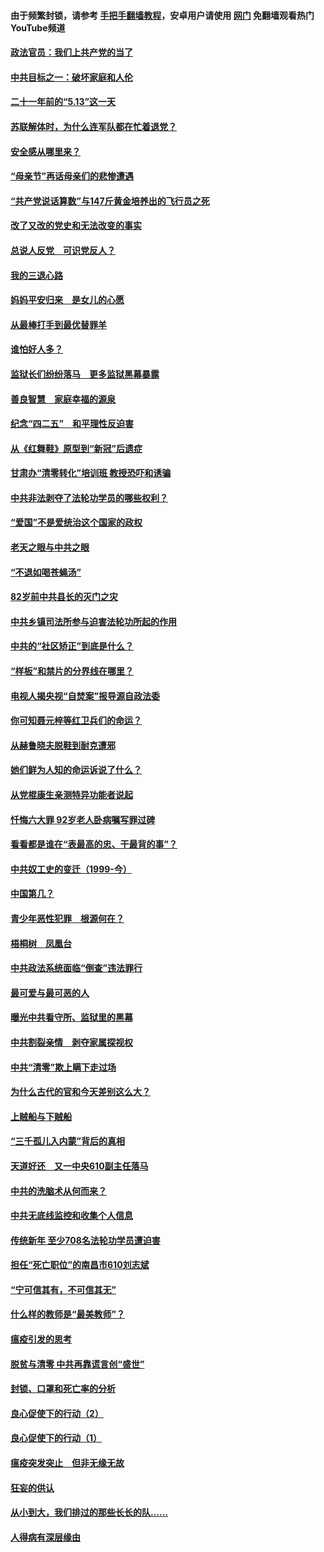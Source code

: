 #### 由于频繁封锁，请参考 [手把手翻墙教程](https://github.com/gfw-breaker/guides/wiki/)，安卓用户请使用 [网门](https://github.com/gfw-breaker/nogfw/blob/master/dl.md?t=05200001) 免翻墙观看热门YouTube频道 

#### [政法官员：我们上共产党的当了](../pages/19/425351.md?t=05200001) 

#### [中共目标之一：破坏家庭和人伦](../pages/19/424454.md?t=05200001) 

#### [二十一年前的“5.13”这一天](../pages/19/424814.md?t=05200001) 

#### [苏联解体时，为什么连军队都在忙着退党？](../pages/19/424335.md?t=05200001) 

#### [安全感从哪里来？](../pages/19/424336.md?t=05200001) 

#### [“母亲节”再话母亲们的悲惨遭遇](../pages/19/424234.md?t=05200001) 

#### [“共产党说话算数”与147斤黄金培养出的飞行员之死](../pages/19/424115.md?t=05200001) 

#### [改了又改的党史和无法改变的事实](../pages/19/424037.md?t=05200001) 

#### [总说人反党　可识党反人？](../pages/19/423820.md?t=05200001) 

#### [我的三退心路](../pages/19/423876.md?t=05200001) 

#### [妈妈平安归来　是女儿的心愿](../pages/19/423947.md?t=05200001) 

#### [从最棒打手到最优替罪羊](../pages/19/423819.md?t=05200001) 

#### [谁怕好人多？](../pages/19/423774.md?t=05200001) 

#### [监狱长们纷纷落马　更多监狱黑幕暴露](../pages/19/423787.md?t=05200001) 

#### [善良智慧　家庭幸福的源泉](../pages/19/423632.md?t=05200001) 

#### [纪念“四二五”　和平理性反迫害](../pages/19/423660.md?t=05200001) 

#### [从《红舞鞋》原型到“新冠”后遗症](../pages/19/423509.md?t=05200001) 

#### [甘肃办“清零转化”培训班 教授恐吓和诱骗](../pages/19/423498.md?t=05200001) 

#### [中共非法剥夺了法轮功学员的哪些权利？](../pages/19/423392.md?t=05200001) 

#### [“爱国”不是爱统治这个国家的政权](../pages/19/423029.md?t=05200001) 

#### [老天之眼与中共之眼](../pages/19/423378.md?t=05200001) 

#### [“不退如喝苍蝇汤”](../pages/19/423287.md?t=05200001) 

#### [82岁前中共县长的灭门之灾](../pages/19/423055.md?t=05200001) 

#### [中共乡镇司法所参与迫害法轮功所起的作用](../pages/19/423064.md?t=05200001) 

#### [中共的“社区矫正”到底是什么？](../pages/19/422870.md?t=05200001) 

#### [“样板”和禁片的分界线在哪里？](../pages/19/422704.md?t=05200001) 

#### [电视人揭央视“自焚案”报导源自政法委](../pages/19/422770.md?t=05200001) 

#### [你可知聂元梓等红卫兵们的命运？](../pages/19/422848.md?t=05200001) 

#### [从赫鲁晓夫脱鞋到耐克遭邪](../pages/19/422826.md?t=05200001) 

#### [她们鲜为人知的命运诉说了什么？](../pages/19/422754.md?t=05200001) 

#### [从党棍康生亲测特异功能者说起](../pages/19/422657.md?t=05200001) 

#### [忏悔六大罪 92岁老人卧病嘱写罪过碑](../pages/19/422750.md?t=05200001) 

#### [看看都是谁在“表最高的忠、干最背的事”？](../pages/19/422703.md?t=05200001) 

#### [中共奴工史的变迁（1999-今）](../pages/19/422656.md?t=05200001) 

#### [中国第几？](../pages/19/422496.md?t=05200001) 

#### [青少年恶性犯罪　根源何在？](../pages/19/422449.md?t=05200001) 

#### [梧桐树　凤凰台](../pages/19/422442.md?t=05200001) 

#### [中共政法系统面临“倒查”违法罪行](../pages/19/422497.md?t=05200001) 

#### [最可爱与最可恶的人](../pages/19/422448.md?t=05200001) 

#### [曝光中共看守所、监狱里的黑幕](../pages/19/422390.md?t=05200001) 

#### [中共割裂亲情　剥夺家属探视权](../pages/19/422364.md?t=05200001) 

#### [中共“清零”欺上瞒下走过场](../pages/19/422306.md?t=05200001) 

#### [为什么古代的官和今天差别这么大？](../pages/19/422228.md?t=05200001) 

#### [上贼船与下贼船](../pages/19/422276.md?t=05200001) 

#### [“三千孤儿入内蒙”背后的真相](../pages/19/422229.md?t=05200001) 

#### [天道好还　又一中央610副主任落马](../pages/19/422155.md?t=05200001) 

#### [中共的洗脑术从何而来？](../pages/19/422154.md?t=05200001) 

#### [中共无底线监控和收集个人信息](../pages/19/422039.md?t=05200001) 

#### [传统新年 至少708名法轮功学员遭迫害](../pages/19/421946.md?t=05200001) 

#### [担任“死亡职位”的南昌市610刘志斌](../pages/19/421957.md?t=05200001) 

#### [“宁可信其有，不可信其无”](../pages/19/421691.md?t=05200001) 

#### [什么样的教师是“最美教师”？](../pages/19/421755.md?t=05200001) 

#### [瘟疫引发的思考](../pages/19/421594.md?t=05200001) 

#### [脱贫与清零 中共再靠谎言创“盛世”](../pages/19/421590.md?t=05200001) 

#### [封锁、口罩和死亡率的分析](../pages/19/421495.md?t=05200001) 

#### [良心促使下的行动（2）](../pages/19/421361.md?t=05200001) 

#### [良心促使下的行动（1）](../pages/19/421302.md?t=05200001) 

#### [瘟疫突发突止　但非无缘无故](../pages/19/421281.md?t=05200001) 

#### [狂妄的供认](../pages/19/421199.md?t=05200001) 

#### [从小到大，我们排过的那些长长的队……](../pages/19/421243.md?t=05200001) 

#### [人得病有深层缘由](../pages/19/420864.md?t=05200001) 

